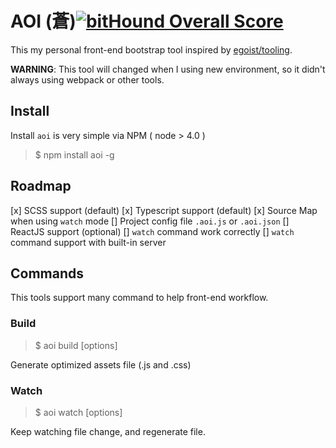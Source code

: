 AOI (蒼)[![bitHound Overall Score](https://www.bithound.io/github/elct9620/aoi/badges/score.svg)](https://www.bithound.io/github/elct9620/aoi)
=======

This my personal front-end bootstrap tool inspired by [egoist/tooling](https://github.com/egoist/tooling/).

**WARNING**: This tool will changed when I using new environment, so it didn't always using webpack or other tools.

## Install

Install `aoi` is very simple via NPM ( node > 4.0 )

> $ npm install aoi -g

## Roadmap

[x] SCSS support (default)
[x] Typescript support (default)
[x] Source Map when using `watch` mode
[] Project config file `.aoi.js` or `.aoi.json`
[] ReactJS support (optional)
[] `watch` command work correctly
[] `watch` command support with built-in server

## Commands

This tools support many command to help front-end workflow.

### Build

> $ aoi build [options]

Generate optimized assets file (.js and .css)

### Watch

> $ aoi watch [options]

Keep watching file change, and regenerate file.
